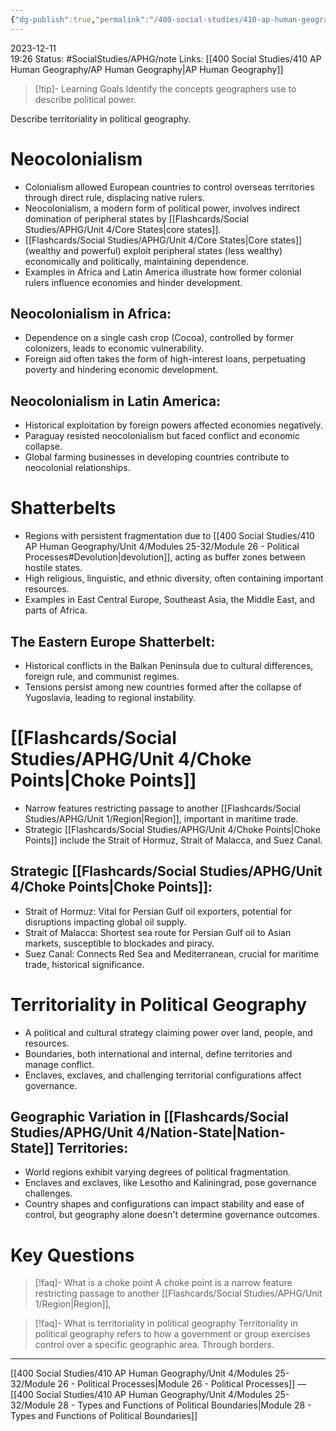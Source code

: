 ```yaml
---
{"dg-publish":true,"permalink":"/400-social-studies/410-ap-human-geography/unit-4/modules-25-32/module-27-political-power-and-territoriality/","updated":"2024-06-20T11:57:37.944-05:00"}
---
```


2023-12-11  
19:26
Status: #SocialStudies/APHG/note
Links: [[400 Social Studies/410 AP Human Geography/AP Human Geography\|AP Human Geography]]
>[!tip]- Learning Goals
>Identify the concepts geographers use to describe political power.
>
Describe territoriality in political geography.
# Neocolonialism
- Colonialism allowed European countries to control overseas territories through direct rule, displacing native rulers.
- Neocolonialism, a modern form of political power, involves indirect domination of peripheral states by [[Flashcards/Social Studies/APHG/Unit 4/Core States\|core states]].
- [[Flashcards/Social Studies/APHG/Unit 4/Core States\|Core states]] (wealthy and powerful) exploit peripheral states (less wealthy) economically and politically, maintaining dependence.
- Examples in Africa and Latin America illustrate how former colonial rulers influence economies and hinder development.
## Neocolonialism in Africa:
- Dependence on a single cash crop (Cocoa), controlled by former colonizers, leads to economic vulnerability.
- Foreign aid often takes the form of high-interest loans, perpetuating poverty and hindering economic development.
## Neocolonialism in Latin America:
- Historical exploitation by foreign powers affected economies negatively.
- Paraguay resisted neocolonialism but faced conflict and economic collapse.
- Global farming businesses in developing countries contribute to neocolonial relationships.
# Shatterbelts
- Regions with persistent fragmentation due to [[400 Social Studies/410 AP Human Geography/Unit 4/Modules 25-32/Module 26 - Political Processes#Devolution\|devolution]], acting as buffer zones between hostile states.
- High religious, linguistic, and ethnic diversity, often containing important resources.
- Examples in East Central Europe, Southeast Asia, the Middle East, and parts of Africa.
## The Eastern Europe Shatterbelt:
- Historical conflicts in the Balkan Peninsula due to cultural differences, foreign rule, and communist regimes.
- Tensions persist among new countries formed after the collapse of Yugoslavia, leading to regional instability.
# [[Flashcards/Social Studies/APHG/Unit 4/Choke Points\|Choke Points]]
- Narrow features restricting passage to another [[Flashcards/Social Studies/APHG/Unit 1/Region\|Region]], important in maritime trade.
- Strategic [[Flashcards/Social Studies/APHG/Unit 4/Choke Points\|Choke Points]] include the Strait of Hormuz, Strait of Malacca, and Suez Canal.
## Strategic [[Flashcards/Social Studies/APHG/Unit 4/Choke Points\|Choke Points]]:
- Strait of Hormuz: Vital for Persian Gulf oil exporters, potential for disruptions impacting global oil supply.
- Strait of Malacca: Shortest sea route for Persian Gulf oil to Asian markets, susceptible to blockades and piracy.
- Suez Canal: Connects Red Sea and Mediterranean, crucial for maritime trade, historical significance.
# Territoriality in Political Geography
- A political and cultural strategy claiming power over land, people, and resources.
- Boundaries, both international and internal, define territories and manage conflict.
- Enclaves, exclaves, and challenging territorial configurations affect governance.
## Geographic Variation in [[Flashcards/Social Studies/APHG/Unit 4/Nation-State\|Nation-State]] Territories:
- World regions exhibit varying degrees of political fragmentation.
- Enclaves and exclaves, like Lesotho and Kaliningrad, pose governance challenges.
- Country shapes and configurations can impact stability and ease of control, but geography alone doesn't determine governance outcomes.
# Key Questions
>[!faq]- What is a choke point
>A choke point is a narrow feature restricting passage to another [[Flashcards/Social Studies/APHG/Unit 1/Region\|Region]],

>[!faq]- What is territoriality in political geography
>Territoriality in political geography refers to how a government or group exercises control over a specific geographic area. Through borders.

---
[[400 Social Studies/410 AP Human Geography/Unit 4/Modules 25-32/Module 26 - Political Processes\|Module 26 - Political Processes]] — [[400 Social Studies/410 AP Human Geography/Unit 4/Modules 25-32/Module 28 - Types and Functions of Political Boundaries\|Module 28 - Types and Functions of Political Boundaries]]